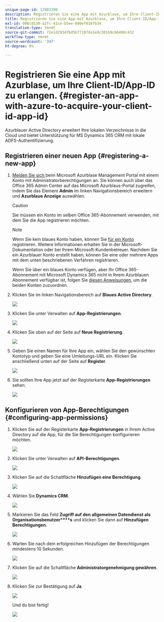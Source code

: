 ```yaml
---
unique-page-id: 12983390
description: Registrieren Sie eine App mit Azurblase, um Ihre Client-ID/App-ID zu erwerben - Marketo Docs - Produktdokumentation
title: Registrieren Sie eine App mit Azurblase, um Ihre Client-ID/App-ID zu erhalten.
exl-id: 006cd130-a2fc-41ce-b5ee-890ef6167b34
translation-type: tm+mt
source-git-commit: 72e1d29347bd5b77107da1e9c30169cb6490c432
workflow-type: tm+mt
source-wordcount: '347'
ht-degree: 0%

---
```


# Registrieren Sie eine App mit Azurblase, um Ihre Client-ID/App-ID zu erlangen. {#register-an-app-with-azure-to-acquire-your-client-id-app-id}

Azurblauer Active Directory erweitert Ihre lokalen Verzeichnisse in die Cloud und bietet Unterstützung für MS Dynamics 365 CRM mit lokale ADFS-Authentifizierung.

## Registrieren einer neuen App {#registering-a-new-app}

1. [Melden Sie sich ](https://manage.windowsazure.com/) beim Microsoft Azurblase Management Portal mit einem Konto mit Administratorberechtigungen an. Sie können auch über das Office 365 Admin Center auf das Microsoft Azurblaus-Portal zugreifen, indem Sie das Element **Admin** im linken Navigationsbereich erweitern und **Azurblaue Anzeige** auswählen.

   >[!CAUTION]
   >
   >Sie müssen ein Konto im selben Office 365-Abonnement verwenden, mit dem Sie die App registrieren möchten.

   >[!NOTE]
   >
   >Wenn Sie kein blaues Konto haben, können Sie [für ein Konto ](https://azure.microsoft.com/en-us/free/) registrieren. Weitere Informationen erhalten Sie in der Microsoft-Dokumentation oder bei Ihrem Microsoft-Kundenbetreuer. Nachdem Sie ein Azurblauer Konto erstellt haben, können Sie eine oder mehrere Apps mit dem unten beschriebenen Verfahren registrieren.
   >
   >
   >Wenn Sie über ein blaues Konto verfügen, aber Ihr Office 365-Abonnement mit Microsoft Dynamics 365 nicht in Ihrem Azurblauen Abonnement verfügbar ist, folgen Sie [diesen Anweisungen](https://msdn.microsoft.com/office/office365/howto/setup-development-environment#bk_CreateAzureSubscription), um die beiden Konten zuzuordnen.

1. Klicken Sie im linken Navigationsbereich auf **Blaues Active Directory**.

   ![](assets/two.png)

1. Klicken Sie unter Verwalten auf **App-Registrierungen**.

   ![](assets/three.png)

1. Klicken Sie oben auf der Seite auf **Neue Registrierung**.

   ![](assets/four.png)

1. Geben Sie einen Namen für Ihre App ein, wählen Sie den gewünschten Kontotyp und geben Sie eine Umleitungs-URL ein. Klicken Sie anschließend unten auf der Seite auf **Register**.

   ![](assets/five.png)

1. Sie sollten Ihre App jetzt auf der Registerkarte **App-Registrierungen** sehen.

   ![](assets/six.png)

## Konfigurieren von App-Berechtigungen {#configuring-app-permissions}

1. Klicken Sie auf der Registerkarte **App-Registrierungen** in Ihrem Active Directory auf die App, für die Sie Berechtigungen konfigurieren möchten.

   ![](assets/seven.png)

1. Klicken Sie unter Verwalten auf **API-Berechtigungen**.

   ![](assets/eight.png)

1. Klicken Sie auf die Schaltfläche **Hinzufügen eine Berechtigung**.

   ![](assets/nine.png)

1. Wählen Sie **Dynamics CRM**.

   ![](assets/ten.png)

1. Markieren Sie das Feld **Zugriff auf den allgemeinen Datendienst als Organisationsbenutzer****s** und klicken Sie dann auf **Hinzufügen Berechtigungen.**

   ![](assets/eleven.png)

1. Warten Sie nach dem erfolgreichen Hinzufügen der Berechtigungen mindestens 10 Sekunden.

   ![](assets/twelve.png)

1. Klicken Sie auf die Schaltfläche **Administratorgenehmigung gewähren**.

   ![](assets/thirteen.png)

1. Klicken Sie zur Bestätigung auf **Ja**.

   ![](assets/fourteen.png)

   Und du bist fertig!

   ![](assets/fifteen.png)
